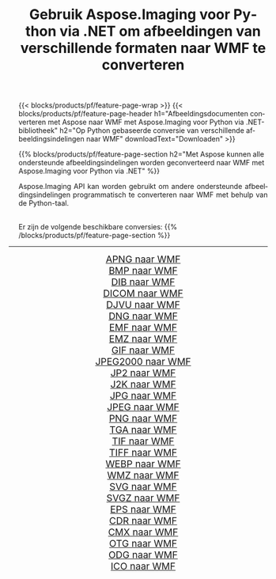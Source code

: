 ﻿---
title: Gebruik Aspose.Imaging voor Python via .NET om afbeeldingen van verschillende formaten naar WMF te converteren 
weight: 3920
url: /nl/python-net/conversion/to/wmf 
lang: nl
langdirlevel: 2
locales: zh-hans,ja,it,ru,de,es,fr,nl,id,lt,pl,pt,vi,tr,ko,zh-hant,ar,hi,th,sv,cs,uk,he
description: U kunt Aspose.Imaging voor Python gebruiken via de .NET-bibliotheek om van verschillende formaten naar WMF te converteren
---

{{< blocks/products/pf/feature-page-wrap >}}
{{< blocks/products/pf/feature-page-header h1="Afbeeldingsdocumenten converteren met Aspose naar WMF met Aspose.Imaging voor Python via .NET-bibliotheek" h2="Op Python gebaseerde conversie van verschillende afbeeldingsindelingen naar WMF" downloadText="Downloaden" >}}


{{% blocks/products/pf/feature-page-section  h2="Met Aspose kunnen alle ondersteunde afbeeldingsindelingen worden geconverteerd naar WMF met Aspose.Imaging voor Python via .NET" %}}
<p align=justify>Aspose.Imaging API kan worden gebruikt om andere ondersteunde afbeeldingsindelingen programmatisch te converteren naar WMF met behulp van de Python-taal.</p>
<br/>
Er zijn de volgende beschikbare conversies:
{{% /blocks/products/pf/feature-page-section %}}
<div class="container-fluid productfamilypage bg-gray">
    <div class="convertypes bg-gray agp-content section">
        <div class="container">
		<hr style="margin-left:-20px;"/>
		<div class="row other-converters" style="gap: 10px;font-size: 19px;text-align:center;">
		    <div class='col-md-2 other-converter remove-lp remove-rp'><a href="/imaging/nl/python-net/conversion/apng-to-wmf" style="padding:15px;">APNG naar WMF</a></div>
<div class='col-md-2 other-converter remove-lp remove-rp'><a href="/imaging/nl/python-net/conversion/bmp-to-wmf" style="padding:15px;">BMP naar WMF</a></div>
<div class='col-md-2 other-converter remove-lp remove-rp'><a href="/imaging/nl/python-net/conversion/dib-to-wmf" style="padding:15px;">DIB naar WMF</a></div>
<div class='col-md-2 other-converter remove-lp remove-rp'><a href="/imaging/nl/python-net/conversion/dicom-to-wmf" style="padding:15px;">DICOM naar WMF</a></div>
<div class='col-md-2 other-converter remove-lp remove-rp'><a href="/imaging/nl/python-net/conversion/djvu-to-wmf" style="padding:15px;">DJVU naar WMF</a></div>
<div class='col-md-2 other-converter remove-lp remove-rp'><a href="/imaging/nl/python-net/conversion/dng-to-wmf" style="padding:15px;">DNG naar WMF</a></div>
<div class='col-md-2 other-converter remove-lp remove-rp'><a href="/imaging/nl/python-net/conversion/emf-to-wmf" style="padding:15px;">EMF naar WMF</a></div>
<div class='col-md-2 other-converter remove-lp remove-rp'><a href="/imaging/nl/python-net/conversion/emz-to-wmf" style="padding:15px;">EMZ naar WMF</a></div>
<div class='col-md-2 other-converter remove-lp remove-rp'><a href="/imaging/nl/python-net/conversion/gif-to-wmf" style="padding:15px;">GIF naar WMF</a></div>
<div class='col-md-2 other-converter remove-lp remove-rp'><a href="/imaging/nl/python-net/conversion/jpeg2000-to-wmf" style="padding:15px;">JPEG2000 naar WMF</a></div>
<div class='col-md-2 other-converter remove-lp remove-rp'><a href="/imaging/nl/python-net/conversion/jp2-to-wmf" style="padding:15px;">JP2 naar WMF</a></div>
<div class='col-md-2 other-converter remove-lp remove-rp'><a href="/imaging/nl/python-net/conversion/j2k-to-wmf" style="padding:15px;">J2K naar WMF</a></div>
<div class='col-md-2 other-converter remove-lp remove-rp'><a href="/imaging/nl/python-net/conversion/jpg-to-wmf" style="padding:15px;">JPG naar WMF</a></div>
<div class='col-md-2 other-converter remove-lp remove-rp'><a href="/imaging/nl/python-net/conversion/jpeg-to-wmf" style="padding:15px;">JPEG naar WMF</a></div>
<div class='col-md-2 other-converter remove-lp remove-rp'><a href="/imaging/nl/python-net/conversion/png-to-wmf" style="padding:15px;">PNG naar WMF</a></div>
<div class='col-md-2 other-converter remove-lp remove-rp'><a href="/imaging/nl/python-net/conversion/tga-to-wmf" style="padding:15px;">TGA naar WMF</a></div>
<div class='col-md-2 other-converter remove-lp remove-rp'><a href="/imaging/nl/python-net/conversion/tif-to-wmf" style="padding:15px;">TIF naar WMF</a></div>
<div class='col-md-2 other-converter remove-lp remove-rp'><a href="/imaging/nl/python-net/conversion/tiff-to-wmf" style="padding:15px;">TIFF naar WMF</a></div>
<div class='col-md-2 other-converter remove-lp remove-rp'><a href="/imaging/nl/python-net/conversion/webp-to-wmf" style="padding:15px;">WEBP naar WMF</a></div>
<div class='col-md-2 other-converter remove-lp remove-rp'><a href="/imaging/nl/python-net/conversion/wmz-to-wmf" style="padding:15px;">WMZ naar WMF</a></div>
<div class='col-md-2 other-converter remove-lp remove-rp'><a href="/imaging/nl/python-net/conversion/svg-to-wmf" style="padding:15px;">SVG naar WMF</a></div>
<div class='col-md-2 other-converter remove-lp remove-rp'><a href="/imaging/nl/python-net/conversion/svgz-to-wmf" style="padding:15px;">SVGZ naar WMF</a></div>
<div class='col-md-2 other-converter remove-lp remove-rp'><a href="/imaging/nl/python-net/conversion/eps-to-wmf" style="padding:15px;">EPS naar WMF</a></div>
<div class='col-md-2 other-converter remove-lp remove-rp'><a href="/imaging/nl/python-net/conversion/cdr-to-wmf" style="padding:15px;">CDR naar WMF</a></div>
<div class='col-md-2 other-converter remove-lp remove-rp'><a href="/imaging/nl/python-net/conversion/cmx-to-wmf" style="padding:15px;">CMX naar WMF</a></div>
<div class='col-md-2 other-converter remove-lp remove-rp'><a href="/imaging/nl/python-net/conversion/otg-to-wmf" style="padding:15px;">OTG naar WMF</a></div>
<div class='col-md-2 other-converter remove-lp remove-rp'><a href="/imaging/nl/python-net/conversion/odg-to-wmf" style="padding:15px;">ODG naar WMF</a></div>
<div class='col-md-2 other-converter remove-lp remove-rp'><a href="/imaging/nl/python-net/conversion/ico-to-wmf" style="padding:15px;">ICO naar WMF</a></div>
                </div>
        </div>
    </div>
</div>
<br/>

